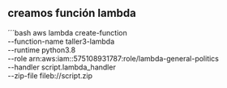 ## creamos función lambda
´´´bash
aws lambda create-function \
  --function-name taller3-lambda \
  --runtime python3.8 \
  --role arn:aws:iam::575108931787:role/lambda-general-politics \
  --handler script.lambda_handler \
  --zip-file fileb://script.zip
```
